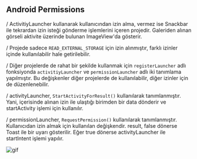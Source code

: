 ## Android Permissions
/ ActivitiyLauncher kullanarak kullanıcından izin alma, vermez ise Snackbar ile tekrardan izin isteği gönderme işlemlerini içeren projedir. Galeriden alınan görseli aktivite üzerinde bulunan ImageView'da gösterir.

/ Projede sadece `READ_EXTERNAL_STORAGE` için izin alınmıştır, farklı izinler içinde kullanılabilir hale getirilebilir.

/ Diğer projelerde de rahat bir şekilde kullanmak için `registerLauncher` adlı fonksiyonda `activitiyLauncher` ve `permissionLauncher` adlı iki tanımlama yapılmıştır. Bu değişkenler diğer projelerde de kullanılabilir, diğer izinler için de düzenlenebilir.

/ activityLauncher, `StartActivityForResult()` kullanılarak tanımlanmıştır. Yani, içerisinde alınan izin ile ulaştığı birimden bir data dönderir ve startActivity işlemi için kullanılır.

/ permissionLauncher, `RequestPermission()` kullanılarak tanımlanmıştır. Kullanıcıdan izin almak için kullanılan değişkendir. result, false dönerse Toast ile bir uyarı gösterilir. Eğer true dönerse activityLauncher ile startIntent işlemi yapılır.


![gif](https://user-images.githubusercontent.com/76227969/172053228-6b595871-ddd3-4fee-827e-a7ab9376708f.gif)
